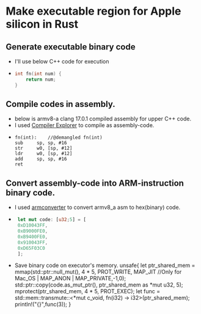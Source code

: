 # Make executable region for Apple silicon in Rust

 ## Generate executable binary code
 - I'll use below C++ code for execution
 - ```C++
   int fn(int num) {
       return num;
   }
   ```

 ## Compile codes in assembly.
 - below is armv8-a clang 17.0.1 compiled assembly for upper C++ code. 
 - I used [Compiler Explorer](https://godbolt.org/) to compile as assembly-code.
 - ```ASM
   fn(int):    //@demangled fn(int)
   sub     sp, sp, #16
   str     w0, [sp, #12]
   ldr     w0, [sp, #12]
   add     sp, sp, #16
   ret
   ```
## Convert assembly-code into ARM-instruction binary code.
 - I used [armconverter](https://armconverter.com/) to convert armv8_a asm to hex(binary) code.
 - ```Rust
    let mut code: [u32;5] = [
    0xD10043FF,
    0xB9000FE0,
    0xB9400FE0,
    0x910043FF,
    0xD65F03C0
    ];
    ```
 - Save binary code on executor's memory.
    unsafe{
        let ptr_shared_mem = mmap(std::ptr::null_mut(), 4 * 5, PROT_WRITE,
        MAP_JIT //Only for Mac_OS
         | MAP_ANON | MAP_PRIVATE,-1,0);
        std::ptr::copy(code.as_mut_ptr(), ptr_shared_mem as *mut u32, 5);
        mprotect(ptr_shared_mem, 4 * 5, PROT_EXEC);
        let func = std::mem::transmute::<*mut c_void, fn(i32) -> i32>(ptr_shared_mem);
        println!("{}",func(3));
    }


  
